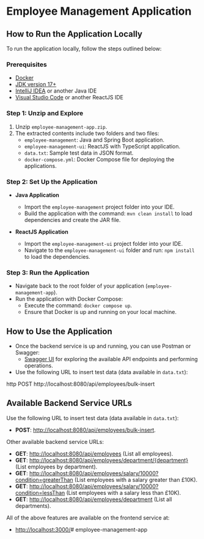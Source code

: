 # Employee Management Application

## How to Run the Application Locally

To run the application locally, follow the steps outlined below:

### Prerequisites

- [Docker](https://docs.docker.com/get-docker/)
- [JDK version 17+](https://www.oracle.com/java/technologies/downloads/)
- [IntelliJ IDEA](https://www.jetbrains.com/idea/) or another Java IDE
- [Visual Studio Code](https://code.visualstudio.com/) or another ReactJS IDE

### Step 1: Unzip and Explore

1. Unzip `employee-management-app.zip`.
2. The extracted contents include two folders and two files:
    - `employee-management`: Java and Spring Boot application.
    - `employee-management-ui`: ReactJS with TypeScript application.
    - `data.txt`: Sample test data in JSON format.
    - `docker-compose.yml`: Docker Compose file for deploying the applications.

### Step 2: Set Up the Application

- **Java Application**
    - Import the `employee-management` project folder into your IDE.
    - Build the application with the command: `mvn clean install` to load dependencies and create the JAR file.

- **ReactJS Application**
    - Import the `employee-management-ui` project folder into your IDE.
    - Navigate to the `employee-management-ui` folder and run: `npm install` to load the dependencies.

### Step 3: Run the Application

- Navigate back to the root folder of your application (`employee-management-app`).
- Run the application with Docker Compose:
    - Execute the command: `docker compose up`.
    - Ensure that Docker is up and running on your local machine.

## How to Use the Application

- Once the backend service is up and running, you can use Postman or Swagger:
    - [Swagger UI](http://localhost:8080/swagger-ui/index.html) for exploring the available API endpoints and performing operations.
- Use the following URL to insert test data (data available in `data.txt`):

http
POST http://localhost:8080/api/employees/bulk-insert
## Available Backend Service URLs

Use the following URL to insert test data (data available in `data.txt`):

- **POST**: [http://localhost:8080/api/employees/bulk-insert](http://localhost:8080/api/employees/bulk-insert).

Other available backend service URLs:

- **GET**: [http://localhost:8080/api/employees](http://localhost:8080/api/employees) (List all employees).
- **GET**: [http://localhost:8080/api/employees/department/{department}](http://localhost:8080/api/employees/department/{department}) (List employees by department).
- **GET**: [http://localhost:8080/api/employees/salary/10000?condition=greaterThan](http://localhost:8080/api/employees/salary/10000?condition=greaterThan) (List employees with a salary greater than £10K).
- **GET**: [http://localhost:8080/api/employees/salary/10000?condition=lessThan](http://localhost:8080/api/employees/salary/10000?condition=lessThan) (List employees with a salary less than £10K).
- **GET**: [http://localhost:8080/api/employees/department](http://localhost:8080/api/employees/department) (List all departments).

All of the above features are available on the frontend service at:
- [http://localhost:3000/](http://localhost:3000/)# employee-management-app
